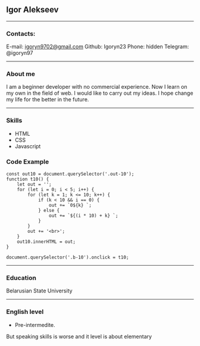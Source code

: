 ## Igor Alekseev

---

### Contacts:

E-mail: igoryn9702@gmail.com
Github: Igoryn23
Phone: hidden
Telegram: @igoryn97

---

### About me

I am a beginner developer with no commercial experience. Now I learn on my own in the field of web. I would like to carry out my ideas. I hope change my life for the better in the future.

---

### Skills

- HTML
- CSS
- Javascript

### Code Example

```
const out10 = document.querySelector('.out-10');
function t10() {
    let out = '';
    for (let i = 0; i < 5; i++) {
        for (let k = 1; k <= 10; k++) {
            if (k < 10 && i == 0) {
                out += `0${k} `;
            } else {
                out += `${(i * 10) + k} `;
            }
        }
        out += '<br>';
    }
    out10.innerHTML = out;
}

document.querySelector('.b-10').onclick = t10;
```

---

### Education

Belarusian State University

---

### English level

- Pre-intermedite.

But speaking skills is worse and it level is about elementary
